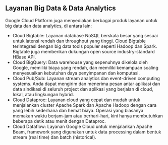 ## Layanan Big Data & Data Analytics
Google Cloud Platform juga menyediakan berbagai produk layanan untuk big data dan data analytics, di antara lain:

- Cloud Bigtable: Layanan database NoSQL berskala besar yang sesuai untuk latensi rendah dan throughput yang tinggi. Cloud Bigtable terintegrasi dengan big data tools populer seperti Hadoop dan Spark. Bigtable juga memberikan dukungan open source industry-standard HBase API.
- Cloud BigQuery: Data warehouse yang sepenuhnya dikelola oleh Google, memiliki biaya yang rendah, dan memiliki kemampuan scaling menyesuaikan kebutuhan daya penyimpanan dan komputasi.
- Cloud Pub/Sub: Layanan stream analytics dan event-driven computing systems. Anda dapat mengirim dan menerima pesan antar aplikasi dan data sindikasi di seluruh project dan aplikasi yang berjalan di cloud, lokal, atau lingkungan hybrid.
- Cloud Dataproc: Layanan cloud yang cepat dan mudah untuk menjalankan cluster Apache Spark dan Apache Hadoop dengan cara yang lebih sederhana dan hemat biaya. Operasi yang biasanya memakan waktu berjam-jam atau berhari-hari, kini hanya membutuhkan beberapa detik atau menit dengan Dataproc.
- Cloud Dataflow: Layanan Google Cloud untuk menjalankan Apache Beam, framework yang digunakan untuk data processing dalam bentuk stream (real time) dan batch (historical).